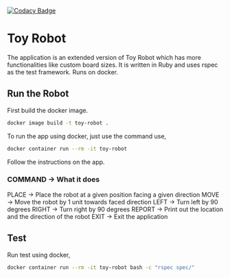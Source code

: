 [![Codacy Badge](https://api.codacy.com/project/badge/Grade/e09e10a6a966415699cff5a8007b2c05)](https://www.codacy.com/app/iranthau/toy-robot?utm_source=github.com&amp;utm_medium=referral&amp;utm_content=iranthau/toy-robot&amp;utm_campaign=Badge_Grade)

# Toy Robot

The application is an extended version of Toy Robot which has more functionalities like custom board sizes. It is written in Ruby and uses rspec as the test framework. Runs on docker.

## Run the Robot

First build the docker image.

```bash
docker image build -t toy-robot .
```

To run the app using docker, just use the command use,

```bash
docker container run --rm -it toy-robot
```

Follow the instructions on the app.

### COMMAND -> What it does

PLACE -> Place the robot at a given position facing a given direction
MOVE -> Move the robot by 1 unit towards faced direction
LEFT -> Turn left by 90 degrees
RIGHT -> Turn right by 90 degrees
REPORT -> Print out the location and the direction of the robot
EXIT -> Exit the application

## Test

Run test using docker,

```bash
docker container run --rm -it toy-robot bash -c "rspec spec/"
```
